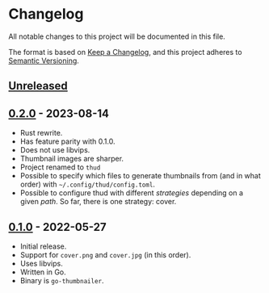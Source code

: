 # Changelog

All notable changes to this project will be documented in this file.

The format is based on [Keep a Changelog](https://keepachangelog.com/en/1.0.0/),
and this project adheres to [Semantic Versioning](https://semver.org/spec/v2.0.0.html).

## [Unreleased]

## [0.2.0] - 2023-08-14

- Rust rewrite.
- Has feature parity with 0.1.0.
- Does not use libvips.
- Thumbnail images are sharper.
- Project renamed to `thud`
- Possible to specify which files to generate thumbnails from (and in what order) with `~/.config/thud/config.toml`.
- Possible to configure thud with different *strategies* depending on a given *path*. So far, there is one strategy: cover.

## [0.1.0] - 2022-05-27

- Initial release.
- Support for `cover.png` and `cover.jpg` (in this order).
- Uses libvips.
- Written in Go.
- Binary is `go-thumbnailer`.

[unreleased]: https://github.com/donovanglover/thud/compare/0.2.0...HEAD
[0.2.0]: https://github.com/donovanglover/thud/compare/0.1.0...0.2.0
[0.1.0]: https://github.com/donovanglover/thud/releases/tag/1.0.0
